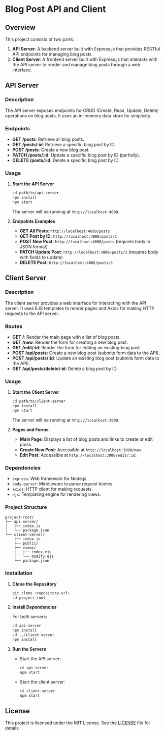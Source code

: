 # Blog Post API and Client

## Overview

This project consists of two parts:
1. **API Server**: A backend server built with Express.js that provides RESTful API endpoints for managing blog posts.
2. **Client Server**: A frontend server built with Express.js that interacts with the API server to render and manage blog posts through a web interface.

## API Server

### Description

The API server exposes endpoints for CRUD (Create, Read, Update, Delete) operations on blog posts. It uses an in-memory data store for simplicity.

### Endpoints

- **GET /posts**: Retrieve all blog posts.
- **GET /posts/:id**: Retrieve a specific blog post by ID.
- **POST /posts**: Create a new blog post.
- **PATCH /posts/:id**: Update a specific blog post by ID (partially).
- **DELETE /posts/:id**: Delete a specific blog post by ID.

### Usage

1. **Start the API Server**

   ```bash
   cd path/to/api-server
   npm install
   npm start
   ```

   The server will be running at `http://localhost:4000`.

2. **Endpoints Examples**

   - **GET All Posts**: `http://localhost:4000/posts`
   - **GET Post by ID**: `http://localhost:4000/posts/1`
   - **POST New Post**: `http://localhost:4000/posts` (requires body in JSON format)
   - **PATCH Update Post**: `http://localhost:4000/posts/1` (requires body with fields to update)
   - **DELETE Post**: `http://localhost:4000/posts/1`

## Client Server

### Description

The client server provides a web interface for interacting with the API server. It uses EJS templates to render pages and Axios for making HTTP requests to the API server.

### Routes

- **GET /**: Render the main page with a list of blog posts.
- **GET /new**: Render the form for creating a new blog post.
- **GET /edit/:id**: Render the form for editing an existing blog post.
- **POST /api/posts**: Create a new blog post (submits form data to the API).
- **POST /api/posts/:id**: Update an existing blog post (submits form data to the API).
- **GET /api/posts/delete/:id**: Delete a blog post by ID.

### Usage

1. **Start the Client Server**

   ```bash
   cd path/to/client-server
   npm install
   npm start
   ```

   The server will be running at `http://localhost:3000`.

2. **Pages and Forms**

   - **Main Page**: Displays a list of blog posts and links to create or edit posts.
   - **Create New Post**: Accessible at `http://localhost:3000/new`.
   - **Edit Post**: Accessible at `http://localhost:3000/edit/:id`.

### Dependencies

- `express`: Web framework for Node.js.
- `body-parser`: Middleware to parse request bodies.
- `axios`: HTTP client for making requests.
- `ejs`: Templating engine for rendering views.

### Project Structure

```
project-root/
├── api-server/
│   ├── index.js
│   └── package.json
└── client-server/
    ├── index.js
    ├── public/
    ├── views/
    │   ├── index.ejs
    │   └── modify.ejs
    └── package.json
```

### Installation

1. **Clone the Repository**

   ```bash
   git clone <repository-url>
   cd project-root
   ```

2. **Install Dependencies**

   For both servers:

   ```bash
   cd api-server
   npm install
   cd ../client-server
   npm install
   ```

3. **Run the Servers**

   - Start the API server:

     ```bash
     cd api-server
     npm start
     ```

   - Start the client server:

     ```bash
     cd client-server
     npm start
     ```

## License

This project is licensed under the MIT License. See the [LICENSE](LICENSE) file for details.
